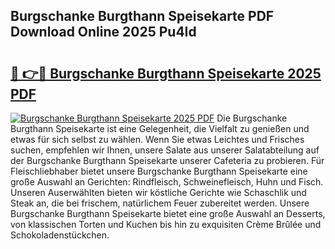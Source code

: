 ## Burgschanke Burgthann Speisekarte PDF Download Online 2025 Pu4Id

# <h2><a href="http://gcah9u.nevu.top/?p=Burgschanke+Burgthann+Speisekarte">🔗 👉🔴 Burgschanke Burgthann Speisekarte 2025 PDF</a></h2>

[![Burgschanke Burgthann Speisekarte 2025 PDF](https://i.imgur.com/dBaPXMq.png)](http://gcah9u.nevu.top/?p=Burgschanke+Burgthann+Speisekarte)
Die Burgschanke Burgthann Speisekarte ist eine Gelegenheit, die Vielfalt zu genießen und etwas für sich selbst zu wählen. Wenn Sie etwas Leichtes und Frisches suchen, empfehlen wir Ihnen, unsere Salate aus unserer Salatabteilung auf der Burgschanke Burgthann Speisekarte unserer Cafeteria zu probieren. Für Fleischliebhaber bietet unsere Burgschanke Burgthann Speisekarte eine große Auswahl an Gerichten: Rindfleisch, Schweinefleisch, Huhn und Fisch. Unseren Auserwählten bieten wir köstliche Gerichte wie Schaschlik und Steak an, die bei frischem, natürlichem Feuer zubereitet werden. Unsere Burgschanke Burgthann Speisekarte bietet eine große Auswahl an Desserts, von klassischen Torten und Kuchen bis hin zu exquisiten Crème Brûlée und Schokoladenstückchen.
